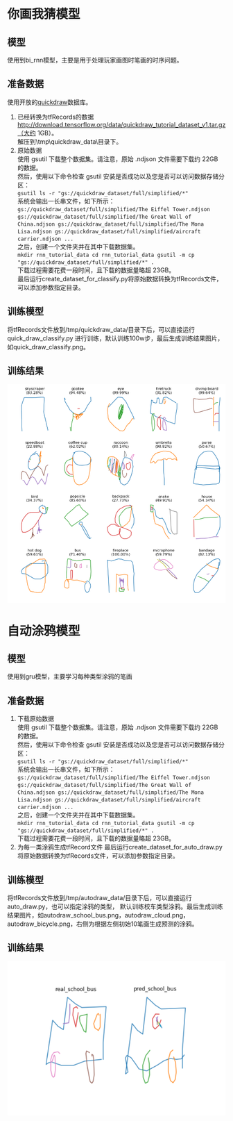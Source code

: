 # 你画我猜模型

## 模型
使用到bi_rnn模型，主要是用于处理玩家画图时笔画的时序问题。

## 准备数据
使用开放的[quickdraw](https://github.com/googlecreativelab/quickdraw-dataset)数据库。
1. 已经转换为tfRecords的数据<br>
http://download.tensorflow.org/data/quickdraw_tutorial_dataset_v1.tar.gz（大约 
1GB）。<br>
解压到\tmp\quickdraw_data\目录下。
2. 原始数据<br>
使用 gsutil 下载整个数据集。请注意，原始 .ndjson 文件需要下载约 22GB 的数据。<br>
然后，使用以下命令检查 gsutil 安装是否成功以及您是否可以访问数据存储分区：<br>
``
gsutil ls -r "gs://quickdraw_dataset/full/simplified/*"
``<br>
系统会输出一长串文件，如下所示：<br>
``
gs://quickdraw_dataset/full/simplified/The Eiffel Tower.ndjson
gs://quickdraw_dataset/full/simplified/The Great Wall of China.ndjson
gs://quickdraw_dataset/full/simplified/The Mona Lisa.ndjson
gs://quickdraw_dataset/full/simplified/aircraft carrier.ndjson
...
``<br>
之后，创建一个文件夹并在其中下载数据集。<br>
``
mkdir rnn_tutorial_data
cd rnn_tutorial_data
gsutil -m cp "gs://quickdraw_dataset/full/simplified/*" .
``<br>
下载过程需要花费一段时间，且下载的数据量略超 23GB。<br>
最后运行create_dataset_for_classify.py将原始数据转换为tfRecords文件，可以添加参数指定目录。

## 训练模型
将tfRecords文件放到/tmp/quickdraw_data/目录下后，可以直接运行quick_draw_classify.py
进行训练，默认训练100w步，最后生成训练结果图片，如quick_draw_classify.png。

## 训练结果
![quick_draw_classify](https://github.com/zhaocc1106/machine_learn/blob/master/NeuralNetworks-tensorflow/RNN/quick_draw/quick_draw_classify/quick_draw_classify.png)

# 自动涂鸦模型

## 模型
使用到gru模型，主要学习每种类型涂鸦的笔画

## 准备数据
1. 下载原始数据<br>
使用 gsutil 下载整个数据集。请注意，原始 .ndjson 文件需要下载约 22GB 的数据。<br>
然后，使用以下命令检查 gsutil 安装是否成功以及您是否可以访问数据存储分区：<br>
``
gsutil ls -r "gs://quickdraw_dataset/full/simplified/*"
``<br>
系统会输出一长串文件，如下所示：<br>
``
gs://quickdraw_dataset/full/simplified/The Eiffel Tower.ndjson
gs://quickdraw_dataset/full/simplified/The Great Wall of China.ndjson
gs://quickdraw_dataset/full/simplified/The Mona Lisa.ndjson
gs://quickdraw_dataset/full/simplified/aircraft carrier.ndjson
...
``<br>
之后，创建一个文件夹并在其中下载数据集。<br>
``
mkdir rnn_tutorial_data
cd rnn_tutorial_data
gsutil -m cp "gs://quickdraw_dataset/full/simplified/*" .
``<br>
下载过程需要花费一段时间，且下载的数据量略超 23GB。<br>
2. 为每一类涂鸦生成tfRecord文件
最后运行create_dataset_for_auto_draw.py将原始数据转换为tfRecords文件，可以添加参数指定目录。

## 训练模型
将tfRecords文件放到/tmp/autodraw_data/目录下后，可以直接运行auto_draw.py，也可以指定涂鸦的类型，
默认训练校车类型涂鸦。最后生成训练结果图片，如autodraw_school_bus.png，autodraw_cloud.png，
autodraw_bicycle.png，右侧为根据左侧初始10笔画生成预测的涂鸦。

## 训练结果
![auto_draw_school_bus](https://github.com/zhaocc1106/machine_learn/blob/master/NeuralNetworks-tensorflow/RNN/quick_draw/auto_draw/autodraw_school_bus.png)
